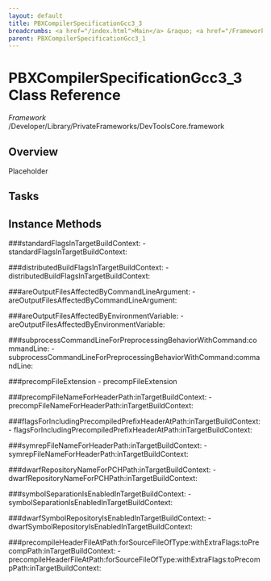```yaml
---
layout: default
title: PBXCompilerSpecificationGcc3_3
breadcrumbs: <a href="/index.html">Main</a> &raquo; <a href="/Frameworks.html">Framework</a> &raquo; <a href="/Frameworks/DevToolsCore.html">DevToolsCore</a> &raquo; PBXCompilerSpecificationGcc3_3
parent: PBXCompilerSpecificationGcc3_1 
---
```

# PBXCompilerSpecificationGcc3_3 Class Reference

*Framework* /Developer/Library/PrivateFrameworks/DevToolsCore.framework

## Overview

Placeholder

## Tasks

## Instance Methods

<a name="-standardFlagsInTargetBuildContext:"></a>
###standardFlagsInTargetBuildContext:
    - standardFlagsInTargetBuildContext:

<a name="-distributedBuildFlagsInTargetBuildContext:"></a>
###distributedBuildFlagsInTargetBuildContext:
    - distributedBuildFlagsInTargetBuildContext:

<a name="-areOutputFilesAffectedByCommandLineArgument:"></a>
###areOutputFilesAffectedByCommandLineArgument:
    - areOutputFilesAffectedByCommandLineArgument:

<a name="-areOutputFilesAffectedByEnvironmentVariable:"></a>
###areOutputFilesAffectedByEnvironmentVariable:
    - areOutputFilesAffectedByEnvironmentVariable:

<a name="-subprocessCommandLineForPreprocessingBehaviorWithCommand:commandLine:"></a>
###subprocessCommandLineForPreprocessingBehaviorWithCommand:commandLine:
    - subprocessCommandLineForPreprocessingBehaviorWithCommand:commandLine:

<a name="-precompFileExtension"></a>
###precompFileExtension
    - precompFileExtension

<a name="-precompFileNameForHeaderPath:inTargetBuildContext:"></a>
###precompFileNameForHeaderPath:inTargetBuildContext:
    - precompFileNameForHeaderPath:inTargetBuildContext:

<a name="-flagsForIncludingPrecompiledPrefixHeaderAtPath:inTargetBuildContext:"></a>
###flagsForIncludingPrecompiledPrefixHeaderAtPath:inTargetBuildContext:
    - flagsForIncludingPrecompiledPrefixHeaderAtPath:inTargetBuildContext:

<a name="-symrepFileNameForHeaderPath:inTargetBuildContext:"></a>
###symrepFileNameForHeaderPath:inTargetBuildContext:
    - symrepFileNameForHeaderPath:inTargetBuildContext:

<a name="-dwarfRepositoryNameForPCHPath:inTargetBuildContext:"></a>
###dwarfRepositoryNameForPCHPath:inTargetBuildContext:
    - dwarfRepositoryNameForPCHPath:inTargetBuildContext:

<a name="-symbolSeparationIsEnabledInTargetBuildContext:"></a>
###symbolSeparationIsEnabledInTargetBuildContext:
    - symbolSeparationIsEnabledInTargetBuildContext:

<a name="-dwarfSymbolRepositoryIsEnabledInTargetBuildContext:"></a>
###dwarfSymbolRepositoryIsEnabledInTargetBuildContext:
    - dwarfSymbolRepositoryIsEnabledInTargetBuildContext:

<a name="-precompileHeaderFileAtPath:forSourceFileOfType:withExtraFlags:toPrecompPath:inTargetBuildContext:"></a>
###precompileHeaderFileAtPath:forSourceFileOfType:withExtraFlags:toPrecompPath:inTargetBuildContext:
    - precompileHeaderFileAtPath:forSourceFileOfType:withExtraFlags:toPrecompPath:inTargetBuildContext:

